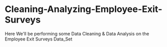 # Cleaning-Analyzing-Employee-Exit-Surveys
Here We'll be performing some Data Cleaning &amp; Data Analysis on the  Employee Exit Surveys Data_Set
